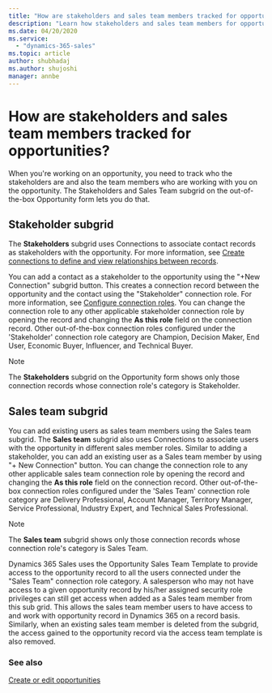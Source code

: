```yaml
---
title: "How are stakeholders and sales team members tracked for opportunities? (Dynamics 365 Sales) | MicrosoftDocs"
description: "Learn how stakeholders and sales team members for opportunities are tracked in Dynamics 365 Sales."
ms.date: 04/20/2020
ms.service:
  - "dynamics-365-sales"
ms.topic: article
author: shubhadaj
ms.author: shujoshi
manager: annbe
---
```


# How are stakeholders and sales team members tracked for opportunities?

When you're working on an opportunity, you need to track who the stakeholders are and also the team members who are working with you on the opportunity. The Stakeholders and Sales Team subgrid on the out-of-the-box Opportunity form lets you do that.  

## Stakeholder subgrid

The **Stakeholders** subgrid uses Connections to associate contact records as stakeholders with the opportunity. For more information, see [Create connections to define and view relationships between records](/dynamics365/customerengagement/on-premises/basics/create-connections-view-relationships-between-records).
    
You can add a contact as a stakeholder to the opportunity using the "+New Connection" subgrid button. This creates a connection record between the opportunity and the contact using the "Stakeholder" connection role. For more information, see [Configure connection roles](/powerapps/maker/common-data-service/configure-connection-roles). You can change the connection role to any other applicable stakeholder connection role by opening the record and changing the **As this role** field on the connection record. Other out-of-the-box connection roles configured under the 'Stakeholder' connection role category are Champion, Decision Maker, End User, Economic Buyer,  Influencer, and Technical Buyer.

> [!NOTE]
> The **Stakeholders** subgrid on the Opportunity form shows only those connection records whose connection role's category is Stakeholder.

## Sales team subgrid

You can add existing users as sales team members using the Sales team subgrid. The **Sales team** subgrid also uses Connections to associate users with the opportunity in different sales member roles. Similar to adding a stakeholder, you can add an existing user as a Sales team member by using "+ New Connection" button. You can change the connection role to any other applicable sales team connection role by opening the record and changing the **As this role** field on the connection record. Other out-of-the-box connection roles configured under the 'Sales Team' connection role category are Delivery Professional, Account Manager, Territory Manager, Service Professional, Industry Expert, and Technical Sales Professional.
    
> [!NOTE]
>  The **Sales team** subgrid shows only those connection records whose connection role's category is Sales Team.
    
Dynamics 365 Sales uses the Opportunity Sales Team Template to provide access to the opportunity record to all the users connected under the "Sales Team" connection role category. A salesperson who may not have access to a given opportunity record by his/her assigned security role privileges can still get access when added as a Sales team member from this sub grid. This allows the sales team member users to have access to and work with opportunity record in Dynamics 365 on a record basis. Similarly, when an existing sales team member is deleted from the subgrid, the access gained to the opportunity record via the access team template is also removed. 

### See also

[Create or edit opportunities](create-edit-opportunity-sales.md)
